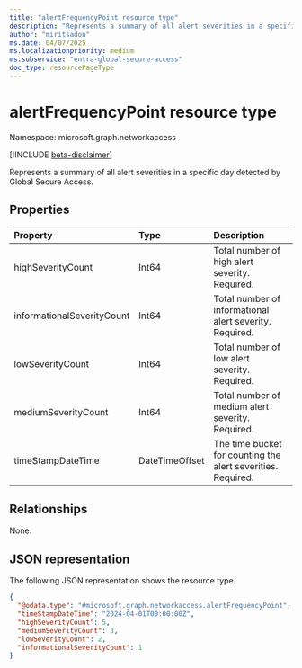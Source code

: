 ```yaml
---
title: "alertFrequencyPoint resource type"
description: "Represents a summary of all alert severities in a specific day."
author: "miritsadon"
ms.date: 04/07/2025
ms.localizationpriority: medium
ms.subservice: "entra-global-secure-access"
doc_type: resourcePageType
---
```


# alertFrequencyPoint resource type

Namespace: microsoft.graph.networkaccess

[!INCLUDE [beta-disclaimer](../../includes/beta-disclaimer.md)]

Represents a summary of all alert severities in a specific day detected by Global Secure Access.

## Properties
|Property|Type|Description|
|:---|:---|:---|
|highSeverityCount|Int64|Total number of high alert severity. Required.|
|informationalSeverityCount|Int64|Total number of informational alert severity. Required.|
|lowSeverityCount|Int64|Total number of low alert severity. Required.|
|mediumSeverityCount|Int64|Total number of medium alert severity. Required.|
|timeStampDateTime|DateTimeOffset|The time bucket for counting the alert severities. Required.|

## Relationships
None.

## JSON representation
The following JSON representation shows the resource type.
<!-- {
  "blockType": "resource",
  "@odata.type": "microsoft.graph.networkaccess.alertFrequencyPoint"
}
-->
``` json
{
  "@odata.type": "#microsoft.graph.networkaccess.alertFrequencyPoint",
  "timeStampDateTime": "2024-04-01T00:00:00Z",
  "highSeverityCount": 5,
  "mediumSeverityCount": 3,
  "lowSeverityCount": 2,
  "informationalSeverityCount": 1
}
```
